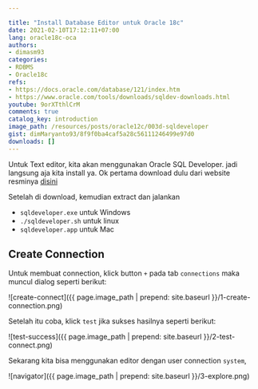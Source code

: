 ```yaml
---

title: "Install Database Editor untuk Oracle 18c"
date: 2021-02-10T17:12:11+07:00
lang: oracle18c-oca
authors:
- dimasm93
categories:
- RDBMS
- Oracle18c
refs: 
- https://docs.oracle.com/database/121/index.htm
- https://www.oracle.com/tools/downloads/sqldev-downloads.html
youtube: 9orXTthlCrM
comments: true
catalog_key: introduction
image_path: /resources/posts/oracle12c/003d-sqldeveloper
gist: dimMaryanto93/8f9f0ba4caf5a28c56111246499e97d0
downloads: []
---
```


Untuk Text editor, kita akan menggunakan Oracle SQL Developer. jadi langsung aja kita install ya. Ok pertama download dulu dari website resminya [disini](https://www.oracle.com/tools/downloads/sqldev-downloads.html)

Setelah di download, kemudian extract dan jalankan

- `sqldeveloper.exe` untuk Windows
- `./sqldeveloper.sh` untuk linux
- `sqldeveloper.app` untuk Mac

<!--more-->

## Create Connection

Untuk membuat connection, klick button `+` pada tab `connections` maka muncul dialog seperti berikut:

![create-connect]({{ page.image_path | prepend: site.baseurl }}/1-create-connection.png)

Setelah itu coba, klick `test` jika sukses hasilnya seperti berikut:

![test-success]({{ page.image_path | prepend: site.baseurl }}/2-test-connect.png)

Sekarang kita bisa menggunakan editor dengan user connection `system`,

![navigator]({{ page.image_path | prepend: site.baseurl }}/3-explore.png)